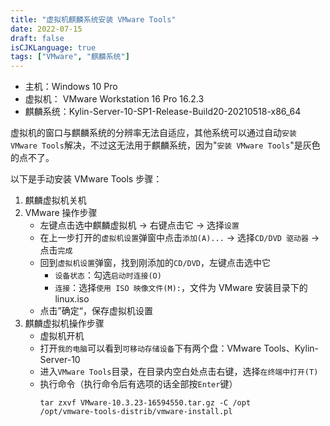 ```yaml
---
title: "虚拟机麒麟系统安装 VMware Tools"
date: 2022-07-15
draft: false
isCJKLanguage: true
tags: ["VMware", "麒麟系统"]
---
```


- 主机：Windows 10 Pro
- 虚拟机： VMware Workstation 16 Pro 16.2.3
- 麒麟系统：Kylin-Server-10-SP1-Release-Build20-20210518-x86_64

虚拟机的窗口与麒麟系统的分辨率无法自适应，其他系统可以通过自动`安装 VMware Tools`解决，不过这无法用于麒麟系统，因为"`安装 VMware Tools`"是灰色的点不了。

以下是手动安装 VMware Tools 步骤：

1. 麒麟虚拟机关机
2. VMware 操作步骤
   - 左键点击选中麒麟虚拟机 -> 右键点击它 -> 选择`设置`
   - 在上一步打开的`虚拟机设置`弹窗中点击`添加(A)...` -> 选择`CD/DVD 驱动器` -> 点击`完成`
   - 回到`虚拟机设置`弹窗，找到刚添加的`CD/DVD`，左键点击选中它
     - `设备状态`：勾选`启动时连接(O)`
     - `连接`：选择`使用 ISO 映像文件(M):`，文件为 VMware 安装目录下的 linux.iso
   - 点击”确定“，保存虚拟机设置
3. 麒麟虚拟机操作步骤
   - 虚拟机开机
   - 打开`我的电脑`可以看到`可移动存储设备`下有两个盘：VMware Tools、Kylin-Server-10
   - 进入`VMware Tools`目录，在目录内空白处点击右键，选择`在终端中打开(T)`
   - 执行命令（执行命令后有选项的话全部按`Enter`键）
     ```shell
     tar zxvf VMware-10.3.23-16594550.tar.gz -C /opt
     /opt/vmware-tools-distrib/vmware-install.pl
     ```

